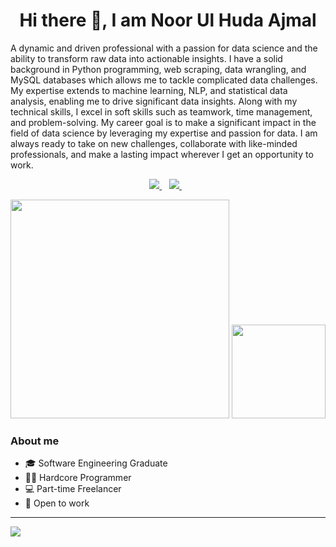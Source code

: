 <h1 align="center"> Hi there 👋, I am Noor Ul Huda Ajmal </h1>

<div id="intro-sec" >
    <p>A dynamic and driven professional with a passion for data science and the ability to transform raw data into actionable insights. I have a solid background in Python programming, web scraping, data wrangling, and MySQL databases which allows me to tackle complicated data challenges. My expertise extends to machine learning, NLP, and statistical data analysis, enabling me to drive significant data insights. Along with my technical skills, I excel in soft skills such as teamwork, time management, and problem-solving. My career goal is to make a significant impact in the field of data science by leveraging my expertise and passion for data. I am always ready to take on new challenges, collaborate with like-minded professionals, and make a lasting impact wherever I get an opportunity to work.</p>
</div>

<p align='center'>
  <a href="https://www.linkedin.com/in/nhajmal/">
    <img src="https://img.shields.io/badge/linkedin-%230077B5.svg?&style=for-the-badge&logo=linkedin&logoColor=white" />
  </a>&nbsp;&nbsp;
  <a href="mailto:noorulhudaajmal12@gmail.com">
    <img src="https://img.shields.io/badge/Gmail-D14836?style=for-the-badge&logo=gmail&logoColor=white" />    
  </a>&nbsp;&nbsp;
</p>

<p align='center'>
  <a href="#"><img src="https://github-readme-stats.vercel.app/api?username=noorulhudaajmal&show_icons=true&count_private=true&theme=dark" width="350"></a>
    <img src="https://github-readme-streak-stats.herokuapp.com/?user=noorulhudaajmal&theme=dark" height="150"/>
</p>


<h3> About me </h3>

- 🎓 Software Engineering Graduate
- 👩‍💻 Hardcore Programmer
- 💻 Part-time Freelancer
- 💼 Open to work

---

![](https://komarev.com/ghpvc/?username=noorulhudaajmal&color=red&label=Profile+Views)
